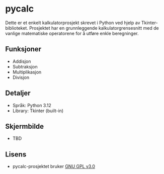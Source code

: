 # pycalc

Dette er et enkelt kalkulatorprosjekt skrevet i Python ved hjelp av Tkinter-biblioteket. Prosjektet har en grunnleggende kalkulatorgrensesnitt med de vanlige matematiske operatorene for å utføre enkle beregninger.

## Funksjoner

- Addisjon
- Subtraksjon
- Multiplikasjon
- Divisjon

## Detaljer

- Språk: Python 3.12
- Library: Tkinter (built-in)

## Skjermbilde

- TBD

## Lisens

- pycalc-prosjektet bruker [GNU GPL v3.0](https://choosealicense.com/licenses/gpl-3.0/)
